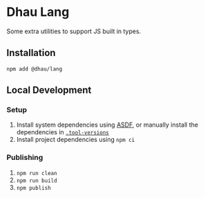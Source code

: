 # Dhau Lang

Some extra utilities to support JS built in types.

## Installation

```
npm add @dhau/lang
```

## Local Development

### Setup

1. Install system dependencies using [ASDF](https://asdf-vm.com/), or manually install the dependencies in [`.tool-versions`](./.tool-versions)
2. Install project dependencies using `npm ci`

### Publishing

1. `npm run clean`
2. `npm run build`
3. `npm publish`